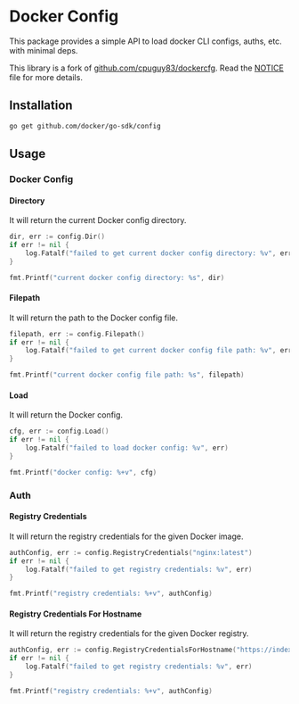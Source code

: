 # Docker Config

This package provides a simple API to load docker CLI configs, auths, etc. with minimal deps.

This library is a fork of [github.com/cpuguy83/dockercfg](https://github.com/cpuguy83/dockercfg). Read the [NOTICE](../NOTICE) file for more details.

## Installation

```bash
go get github.com/docker/go-sdk/config
```

## Usage

### Docker Config

#### Directory

It will return the current Docker config directory.

```go
dir, err := config.Dir()
if err != nil {
    log.Fatalf("failed to get current docker config directory: %v", err)
}

fmt.Printf("current docker config directory: %s", dir)
```

#### Filepath

It will return the path to the Docker config file.

```go
filepath, err := config.Filepath()
if err != nil {
    log.Fatalf("failed to get current docker config file path: %v", err)
}

fmt.Printf("current docker config file path: %s", filepath)
```

#### Load

It will return the Docker config.

```go
cfg, err := config.Load()
if err != nil {
    log.Fatalf("failed to load docker config: %v", err)
}

fmt.Printf("docker config: %+v", cfg)
```

### Auth

#### Registry Credentials

It will return the registry credentials for the given Docker image.

```go
authConfig, err := config.RegistryCredentials("nginx:latest")
if err != nil {
    log.Fatalf("failed to get registry credentials: %v", err)
}

fmt.Printf("registry credentials: %+v", authConfig)
```

#### Registry Credentials For Hostname

It will return the registry credentials for the given Docker registry.

```go
authConfig, err := config.RegistryCredentialsForHostname("https://index.docker.io/v1/")
if err != nil {
    log.Fatalf("failed to get registry credentials: %v", err)
}

fmt.Printf("registry credentials: %+v", authConfig)
```
